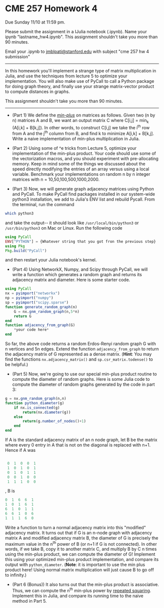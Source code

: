 # CME 257 Homework 4
Due Sunday 11/10 at 11:59 pm.

Please submit the assignment in a IJulia notebook (.ipynb). Name your ipynb "lastname_hw4.ipynb". This assignment shouldn't take you more than 90 minutes.

Email your .ipynb to jmblpati@stanford.edu with subject "cme 257 hw 4 submission"

---

In this homework you'll implement a strange type of matrix multiplication in Julia, and use the techniques from lecture 5 to optimize your implementation. You will also make use of PyCall to call a Python package for doing graph theory, and finally use your strange matrix-vector product to compute distances in graphs.

This assignment shouldn't take you more than 90 minutes.

---

* (Part 1) We define the [*min-plus*](https://en.wikipedia.org/wiki/Min-plus_matrix_multiplication) on matrices as follows. Given two (n by n) matrices A and B, we want an output matrix C where C[i,j] = min<sub>k</sub> (A[i,k] + B[k,j]). In other words, to construct C[i,j] we take the i<sup>th</sup> row from A and the j<sup>th</sup> column from B, and find k to minimize A[i,k] + B[k,j]. Write a naive implementation of min-plus multiplication in Julia.

* (Part 2) Using some of ^e tricks from Lecture 5, optimize your implementation of the min-plus product. Your code should use some of the vectorization macros, and you should experiment with pre-allocating memory. Keep in mind some of the things we discussed about the speed directly modifying the entries of an array versus using a local variable. Benchmark your implementations on random n by n integer matrices with n = 10,50,100,500,1000,2000. 

* (Part 3) Now, we will generate graph adjacency matrices using Python and PyCall. To make PyCall find packages installed in our system-wide python3 installation, we add to Julia's ENV list and rebuild Pycall. From the terminal, run the command
```bash
which python3
```
and take the output-- it should look like `/usr/local/bin/python3` or   `/usr/bin/python3` on Mac or Linux. Run the following code
```julia
using PyCall
ENV["PYTHON"] = {Whatever string that you got fron the previous step}
using Pkg
Pkg.build("PyCall")
```
and then restart your Julia notebook's kernel.

* (Part 4) Using NetworkX, Numpy, and Scipy through PyCall, we will write a function which generates a random graph and returns its adjacency matrix and diameter. Here is some starter code.
```julia
using PyCall
nx = pyimport("networkx")
np = pyimport("numpy")
sp = pyimport("scipy.sparse")
function generate_random_graph(n)
    G = nx.gnm_random_graph(n,5*n)
    return G
end
function adjacency_from_graph(G)
    *your code here*
end
```
So far, the above code returns a random Erdos-Renyi random graph G with n vertices and 5n edges. Extend the function `adjacency_from_graph` to return the adjacency matrix of G represented as a dense matrix.
(**Hint**: You may find the functions `nx.adjacency_matrix()` and `sp.csr_matrix.todense()` to be helpful.)

* (Part 5) Now, we're going to use our special min-plus product routine to compute the diameter of random graphs. Here is some Julia code to compute the diameter of random graphs generated by the code in part 3:
```julia 
g = nx.gnm_random_graph(n,n)
function python_diameter(g)
    if nx.is_connected(g)
        return(nx.diameter(g))
    else
        return(g.number_of_nodes()+1)
    end
end
```
If A is the standard adjacency matrix of an n node graph, let B be the matrix where every 0 entry in A that is not on the diagonal is replaced with n+1. Hence if A was
```julia

 0  1  0  0  1
 1  0  1  0  1
 0  1  0  1  1
 0  0  1  0  0
 1  1  1  0  0
 ```
 , B is 
 ```julia
 0  1  6  6  1
 1  0  1  6  1
 6  1  0  1  1
 6  6  1  0  6
 1  1  1  6  0
```
Write a function to turn a normal adjacency matrix into this "modified" adjacency matrix. It turns out that if G is an n-node graph with adjacency matrix A and modified adjacency matrix B, the diameter of G is precisely the maximum value in the n<sup>th</sup> power of B (or n+1 if G is not connected). In other words, if we take B, copy it to another matrix C, and multiply B by C n times using the min-plus product, we can compute the diameter of G! Implement this using your optimized min-plus product implementation, and compare its output with `python_diameter`.
(**Note**: it is important to use the min plus product here! Using normal matrix multiplication will just cause B to go off to infinity.)

* (Part 6 (Bonus)) It also turns out that the min-plus product is associative. Thus, we can compute the n<sup>th</sup> min-plus power by [repeated squaring](https://en.wikipedia.org/wiki/Exponentiation_by_squaring). Implement this in Julia, and compare its running time to the naive method in Part 5.
